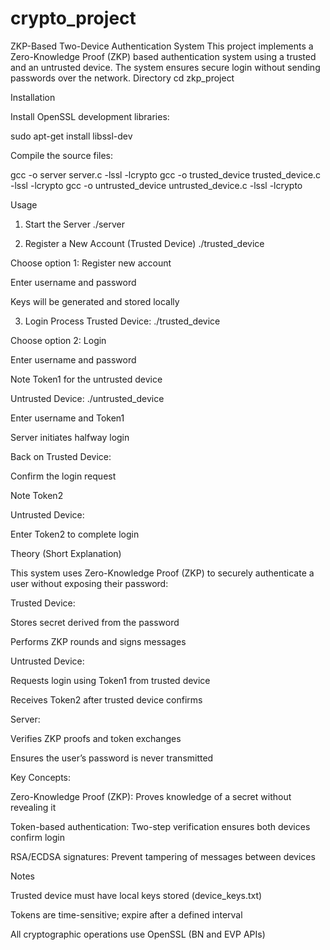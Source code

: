 # crypto_project
ZKP-Based Two-Device Authentication System  This project implements a Zero-Knowledge Proof (ZKP) based authentication system using a trusted and an untrusted device. The system ensures secure login without sending passwords over the network.
Directory
cd zkp_project

Installation

Install OpenSSL development libraries:

sudo apt-get install libssl-dev


Compile the source files:

gcc -o server server.c -lssl -lcrypto
gcc -o trusted_device trusted_device.c -lssl -lcrypto
gcc -o untrusted_device untrusted_device.c -lssl -lcrypto

Usage
1. Start the Server
./server

2. Register a New Account (Trusted Device)
./trusted_device


Choose option 1: Register new account

Enter username and password

Keys will be generated and stored locally

3. Login Process
Trusted Device:
./trusted_device


Choose option 2: Login

Enter username and password

Note Token1 for the untrusted device

Untrusted Device:
./untrusted_device


Enter username and Token1

Server initiates halfway login

Back on Trusted Device:

Confirm the login request

Note Token2

Untrusted Device:

Enter Token2 to complete login

Theory (Short Explanation)

This system uses Zero-Knowledge Proof (ZKP) to securely authenticate a user without exposing their password:

Trusted Device:

Stores secret derived from the password

Performs ZKP rounds and signs messages

Untrusted Device:

Requests login using Token1 from trusted device

Receives Token2 after trusted device confirms

Server:

Verifies ZKP proofs and token exchanges

Ensures the user’s password is never transmitted

Key Concepts:

Zero-Knowledge Proof (ZKP): Proves knowledge of a secret without revealing it

Token-based authentication: Two-step verification ensures both devices confirm login

RSA/ECDSA signatures: Prevent tampering of messages between devices

Notes

Trusted device must have local keys stored (device_keys.txt)

Tokens are time-sensitive; expire after a defined interval

All cryptographic operations use OpenSSL (BN and EVP APIs)
